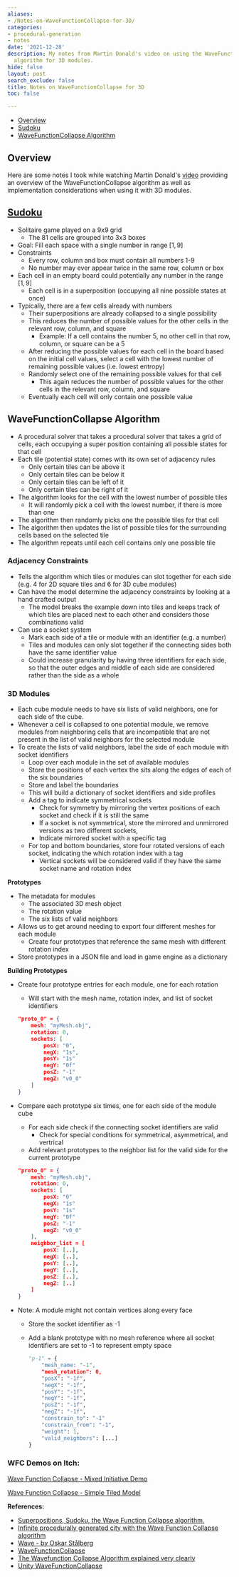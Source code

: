 ```yaml
---
aliases:
- /Notes-on-WaveFunctionCollapse-for-3D/
categories:
- procedural-generation
- notes
date: '2021-12-28'
description: My notes from Martin Donald's video on using the WaveFunctionCollapse
  algorithm for 3D modules.
hide: false
layout: post
search_exclude: false
title: Notes on WaveFunctionCollapse for 3D
toc: false

---
```


* [Overview](#overview)
* [Sudoku](#sudoku)
* [WaveFunctionCollapse Algorithm](#wavefunctioncollapse-algorithm)



## Overview

Here are some notes I took while watching Martin Donald's [video](https://www.youtube.com/watch?v=2SuvO4Gi7uY) providing an overview of the WaveFunctionCollapse algorithm as well as implementation considerations when using it with 3D modules.



## [Sudoku](https://en.wikipedia.org/wiki/Sudoku)

- Solitaire game played on a 9x9 grid
    - The 81 cells are grouped into 3x3 boxes
- Goal: Fill each space with a single number in range $[1,9]$
- Constraints
    - Every row, column and box must contain all numbers 1-9
    - No number may ever appear twice in the same row, column or box
- Each cell in an empty board could potentially any number in the range $[1,9]$
    - Each cell is in a superposition (occupying all nine possible states at once)
- Typically, there are a few cells already with numbers
    - Their superpositions are already collapsed to a single possibility
    - This reduces the number of possible values for the other cells in the relevant row, column, and square
        - Example: If a cell contains the number 5, no other cell in that row, column, or square can be a 5
    - After reducing the possible values for each cell in the board based on the initial cell values, select a cell with the lowest number of remaining possible values (i.e. lowest entropy)
    - Randomly select one of the remaining possible values for that cell
        - This again reduces the number of possible values for the other cells in the relevant row, column, and square
    - Eventually each cell will only contain one possible value

## WaveFunctionCollapse Algorithm

- A procedural solver that takes a procedural solver that takes a grid of cells, each occupying a super position containing all possible states for that cell
- Each tile (potential state) comes with its own set of adjacency rules
    - Only certain tiles can be above it
    - Only certain tiles can be below it
    - Only certain tiles can be left of it
    - Only certain tiles can be right of it
- The algorithm looks for the cell with the lowest number of possible tiles
    - It will randomly pick a cell with the lowest number, if there is more than one
- The algorithm then randomly picks one the possible tiles for that cell
- The algorithm then updates the list of possible tiles for the surrounding cells based on the selected tile
- The algorithm repeats until each cell contains only one possible tile

### Adjacency Constraints

- Tells the algorithm which tiles or modules can slot together for each side (e.g. 4 for 2D square tiles and 6 for 3D cube modules)
- Can have the model determine the adjacency constraints by looking at a hand crafted output
    - The model breaks the example down into tiles and keeps track of which tiles are placed next to each other and considers those combinations valid
- Can use a socket system
    - Mark each side of a tile or module with an identifier (e.g. a number)
    - Tiles and modules can only slot together if the connecting sides both have the same identifier value
    - Could increase granularity by having  three identifiers for each side, so that the outer edges and middle of each side are considered rather than the side as a whole

### 3D Modules

- Each cube module needs to have six lists of valid neighbors, one for each side of the cube.
- Whenever a cell is collapsed to one potential module, we remove modules from neighboring cells that are incompatible that are not present in the list of valid neighbors for the selected module
- To create the lists of valid neighbors, label the side of each module with socket identifiers
    - Loop over each module in the set of available modules
    - Store the positions of each vertex the sits along the edges of each of the six boundaries
    - Store and label the boundaries
    - This will build a dictionary of socket identifiers and side profiles
    - Add a tag to indicate symmetrical sockets
        - Check for symmetry by mirroring the vertex positions of each socket and check if it is still the same
        - If a socket is not symmetrical, store the mirrored and unmirrored versions as two different sockets,
        - Indicate mirrored socket with a specific tag
    - For top and bottom boundaries, store four rotated versions of each socket, indicating the which rotation index with a tag
        - Vertical sockets will be considered valid if they have the same socket name and rotation index

**Prototypes**

- The metadata for modules
    - The associated 3D mesh object
    - The rotation value
    - The six lists of valid neighbors
- Allows us to get around needing to export four different meshes for each module
    - Create four prototypes that reference the same mesh with different rotation index
- Store prototypes in a JSON file and load in game engine as a dictionary

**Building Prototypes**

- Create four prototype entries for each module, one for each rotation
    - Will start with the mesh name, rotation index, and list of socket identifiers
    
    ```json
    "proto_0" = {
    	mesh: "myMesh.obj",
    	rotation: 0,
    	sockets: [
    		posX: "0",
    		negX: "1s",
    		posY: "1s"
    		negY: "0f"
    		posZ: "-1"
    		negZ: "v0_0"
    	]
    }
    ```
    
- Compare each prototype six times, one for each side of the module cube
    - For each side check if the connecting socket identifiers are valid
        - Check for special conditions for symmetrical, asymmetrical, and vertrical
    - Add relevant prototypes to the neighbor list for the valid side for the current prototype
    
    ```json
    "proto_0" = {
    	mesh: "myMesh.obj",
    	rotation: 0,
    	sockets: [
    		posX: "0"
    		negX: "1s"
    		posY: "1s"
    		negY: "0f"
    		posZ: "-1"
    		negZ: "v0_0"
    	],
    	neighbor_list = [
    		posX: [..],
    		negX: [..],
    		posY: [..],
    		negY: [..],
    		posZ: [..],
    		negZ: [..]
    	]
    }
    ```
    
- Note: A module might not contain vertices along every face
    - Store the socket identifier as -1
    - Add a blank prototype with no mesh reference where all socket identifiers are set to -1 to represent empty space
      
        ```python
        "p-1" = {
        	"mesh_name: "-1",
        	"mesh_rotation": 0,
        	"posX": "-1f",
        	"negX": "-1f",
        	"posY": "-1f",
        	"negY": "-1f",
        	"posZ": "-1f",
        	"negZ": "-1f",
        	"constrain_to": "-1"
        	"constrain_from": "-1",
        	"weight": 1,
        	"valid_neighbors": [...]
        }
        ```




### WFC Demos on Itch:

[Wave Function Collapse - Mixed Initiative Demo](https://bolddunkley.itch.io/wfc-mixed)

[Wave Function Collapse - Simple Tiled Model](https://bolddunkley.itch.io/wave-function-collapse)

   

**References:**

* [Superpositions, Sudoku, the Wave Function Collapse algorithm.](https://www.youtube.com/watch?v=2SuvO4Gi7uY)
* [Infinite procedurally generated city with the Wave Function Collapse algorithm](https://marian42.de/article/wfc/)
* [Wave - by Oskar Stålberg](https://oskarstalberg.com/game/wave/wave.html)
* [WaveFunctionCollapse](https://github.com/mxgmn/WaveFunctionCollapse)
* [The Wavefunction Collapse Algorithm explained very clearly](https://robertheaton.com/2018/12/17/wavefunction-collapse-algorithm/)
* [Unity WaveFunctionCollapse](https://github.com/selfsame/unity-wave-function-collapse/)

